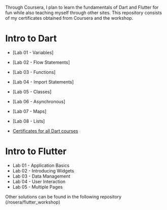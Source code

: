 Through Coursera, I plan to learn the fundamentals of Dart and Flutter for fun while also teaching myself through other sites. This repository consists of my certificates obtained from Coursera and the workshop.

# Intro to Dart

- [Lab 01 - Variables]
- [Lab 02 - Flow Statements]
- [Lab 03 - Functions]
- [Lab 04 - Import Statements]
- [Lab 05 - Classes]
- [Lab 06 - Asynchronous]
- [Lab 07 - Maps]
- [Lab 08 - Lists]

- [Certificates for all Dart courses](github.com/kennardmah/google-cloud-coursera-courses/tree/main/certificates/dart/dart_compiled_certificates.pdf)

# Intro to Flutter

- Lab 01 - Application Basics 
- Lab 02 - Introducing Widgets 
- Lab 03 - Data Management
- Lab 04 - User Interaction 
- Lab 05 - Multiple Pages 

Other solutions can be found in the following repository (/rosera/flutter_workshop)
